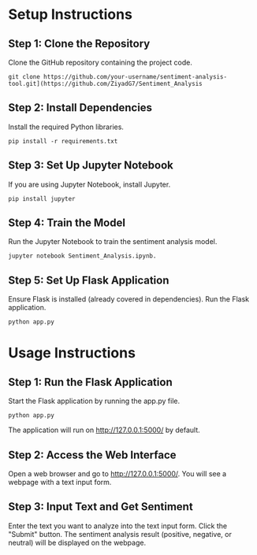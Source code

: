 # Setup Instructions

## Step 1: Clone the Repository

  Clone the GitHub repository containing the project code.
  ```
  git clone https://github.com/your-username/sentiment-analysis-tool.git](https://github.com/ZiyadG7/Sentiment_Analysis
  ```

## Step 2: Install Dependencies

  Install the required Python libraries.
  ```
  pip install -r requirements.txt
  ```

## Step 3: Set Up Jupyter Notebook

  If you are using Jupyter Notebook, install Jupyter.
  ```
  pip install jupyter
  ```

## Step 4: Train the Model

  Run the Jupyter Notebook to train the sentiment analysis model.
  ```
  jupyter notebook Sentiment_Analysis.ipynb.
  ```
## Step 5: Set Up Flask Application

  Ensure Flask is installed (already covered in dependencies).
  Run the Flask application.
  ```
  python app.py
  ```

# Usage Instructions

## Step 1: Run the Flask Application
  
  Start the Flask application by running the app.py file.
  ```
  python app.py
  ```
  The application will run on http://127.0.0.1:5000/ by default.

## Step 2: Access the Web Interface

  Open a web browser and go to http://127.0.0.1:5000/.
  You will see a webpage with a text input form.
  
## Step 3: Input Text and Get Sentiment

  Enter the text you want to analyze into the text input form.
  Click the "Submit" button.
  The sentiment analysis result (positive, negative, or neutral) will be displayed on the webpage.
